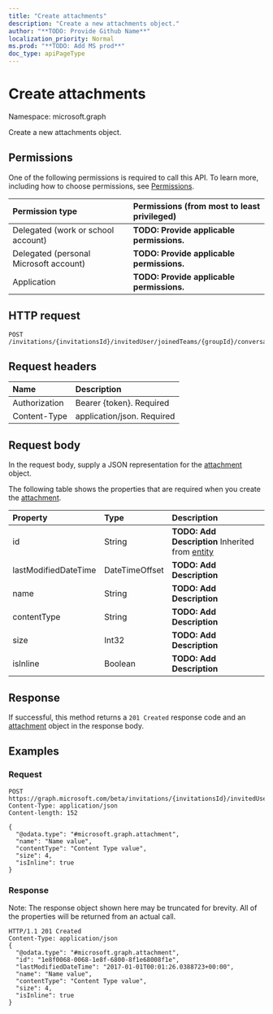 ```yaml
---
title: "Create attachments"
description: "Create a new attachments object."
author: "**TODO: Provide Github Name**"
localization_priority: Normal
ms.prod: "**TODO: Add MS prod**"
doc_type: apiPageType
---
```


# Create attachments

Namespace: microsoft.graph

Create a new attachments object.

## Permissions
One of the following permissions is required to call this API. To learn more, including how to choose permissions, see [Permissions](/concepts/permissions-reference.md).

|Permission type|Permissions (from most to least privileged)|
|:---|:---|
|Delegated (work or school account)|**TODO: Provide applicable permissions.**|
|Delegated (personal Microsoft account)|**TODO: Provide applicable permissions.**|
|Application|**TODO: Provide applicable permissions.**|

## HTTP request
<!-- {
  "blockType": "ignored"
}
-->
``` http
POST /invitations/{invitationsId}/invitedUser/joinedTeams/{groupId}/conversations/{conversationId}/threads/{conversationThreadId}/posts/{postId}/attachments
```

## Request headers
|Name|Description|
|:---|:---|
|Authorization|Bearer {token}. Required|
|Content-Type|application/json. Required|

## Request body
In the request body, supply a JSON representation for the [attachment](../resources/attachment.md) object.

The following table shows the properties that are required when you create the [attachment](../resources/attachment.md).

|Property|Type|Description|
|:---|:---|:---|
|id|String|**TODO: Add Description** Inherited from [entity](../resources/entity.md)|
|lastModifiedDateTime|DateTimeOffset|**TODO: Add Description**|
|name|String|**TODO: Add Description**|
|contentType|String|**TODO: Add Description**|
|size|Int32|**TODO: Add Description**|
|isInline|Boolean|**TODO: Add Description**|



## Response
If successful, this method returns a `201 Created` response code and an [attachment](../resources/attachment.md) object in the response body.

## Examples

### Request
<!-- {
  "blockType": "request",
  "name": "create_attachment_from_"
}
-->
``` http
POST https://graph.microsoft.com/beta/invitations/{invitationsId}/invitedUser/joinedTeams/{groupId}/conversations/{conversationId}/threads/{conversationThreadId}/posts/{postId}/attachments
Content-Type: application/json
Content-length: 152

{
  "@odata.type": "#microsoft.graph.attachment",
  "name": "Name value",
  "contentType": "Content Type value",
  "size": 4,
  "isInline": true
}
```

### Response
Note: The response object shown here may be truncated for brevity. All of the properties will be returned from an actual call.
<!-- {
  "blockType": "response",
  "truncated": true,
  "@odata.type": "microsoft.graph.attachment"
}
-->
``` http
HTTP/1.1 201 Created
Content-Type: application/json
{
  "@odata.type": "#microsoft.graph.attachment",
  "id": "1e8f0068-0068-1e8f-6800-8f1e68008f1e",
  "lastModifiedDateTime": "2017-01-01T00:01:26.0388723+00:00",
  "name": "Name value",
  "contentType": "Content Type value",
  "size": 4,
  "isInline": true
}
```

